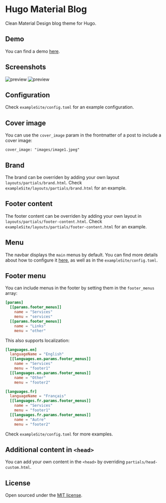 # Hugo Material Blog

Clean Material Design blog theme for Hugo.

## Demo

You can find a demo [here](https://themes.gohugo.io/theme/hugo-material-blog/).

## Screenshots

![preview](https://raw.githubusercontent.com/Xzya/hugo-material-blog/master/images/screenshot.png)
![preview](https://raw.githubusercontent.com/Xzya/hugo-material-blog/master/images/screenshot2.png)

## Configuration

Check `exampleSite/config.toml` for an example configuration.

## Cover image

You can use the `cover_image` param in the frontmatter of a post to include a cover image:

`cover_image: "images/image1.jpeg"`

## Brand

The brand can be overriden by adding your own layout `layouts/partials/brand.html`. Check `exampleSite/layouts/partials/brand.html` for an example.

## Footer content

The footer content can be overriden by adding your own layout in `layouts/partials/footer-content.html`. Check `exampleSite/layouts/partials/footer-content.html` for an example.

## Menu

The navbar displays the `main` menus by default. You can find more details about how to configure it [here](https://gohugo.io/templates/menu-templates/), as well as in the `exampleSite/config.toml`.

## Footer menu

You can include menus in the footer by setting them in the `footer_menus` array:

```toml
[params]
  [[params.footer_menus]]
    name = "Services"
    menu = "services"
  [[params.footer_menus]]
    name = "Links"
    menu = "other"
```

This also supports localization:

```toml
[languages.en]
  languageName = "English"
  [[languages.en.params.footer_menus]]
    name = "Services"
    menu = "footer1"
  [[languages.en.params.footer_menus]]
    name = "Other"
    menu = "footer2"

[languages.fr]
  languageName = "Français"
  [[languages.fr.params.footer_menus]]
    name = "Services"
    menu = "footer1"
  [[languages.fr.params.footer_menus]]
    name = "Autre"
    menu = "footer2"
```

Check `exampleSite/config.toml` for more examples.

## Additional content in `<head>`

You can add your own content in the `<head>` by overriding `partials/head-custom.html`.

## License

Open sourced under the [MIT license](./LICENSE.md).
